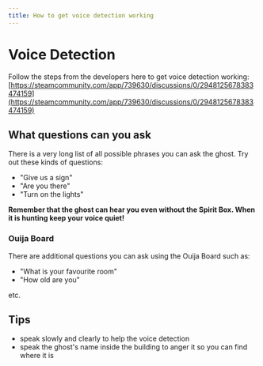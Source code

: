 ```yaml
---
title: How to get voice detection working
---
```


# Voice Detection

Follow the steps from the developers here to get voice detection working: [https://steamcommunity.com/app/739630/discussions/0/2948125678383474159](https://steamcommunity.com/app/739630/discussions/0/2948125678383474159)

## What questions can you ask

There is a very long list of all possible phrases you can ask the ghost. Try out these kinds of questions:

- "Give us a sign"
- "Are you there"
- "Turn on the lights"

**Remember that the ghost can hear you even without the Spirit Box. When it is hunting keep your voice quiet!**

### Ouija Board

There are additional questions you can ask using the Ouija Board such as:

- "What is your favourite room"
- "How old are you"

etc.

## Tips

- speak slowly and clearly to help the voice detection
- speak the ghost's name inside the building to anger it so you can find where it is
